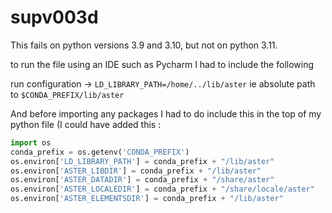 # supv003d

This fails on python versions 3.9 and 3.10, but not on python 3.11.

to run the file using an IDE such as Pycharm I had to include the following

run configuration -> `LD_LIBRARY_PATH=/home/../lib/aster` ie absolute path to `$CONDA_PREFIX/lib/aster`

And before importing any packages I had to do include this in the top of my python file (I could have added this :

````python
import os
conda_prefix = os.getenv('CONDA_PREFIX')
os.environ['LD_LIBRARY_PATH'] = conda_prefix + "/lib/aster"
os.environ['ASTER_LIBDIR'] = conda_prefix + "/lib/aster"
os.environ['ASTER_DATADIR'] = conda_prefix + "/share/aster"
os.environ['ASTER_LOCALEDIR'] = conda_prefix + "/share/locale/aster"
os.environ['ASTER_ELEMENTSDIR'] = conda_prefix + "/lib/aster"
````